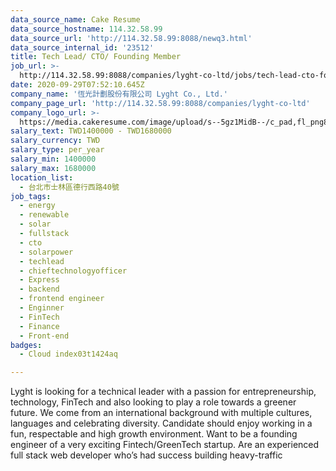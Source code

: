```yaml
---
data_source_name: Cake Resume
data_source_hostname: 114.32.58.99
data_source_url: 'http://114.32.58.99:8088/newq3.html'
data_source_internal_id: '23512'
title: Tech Lead/ CTO/ Founding Member
job_url: >-
  http://114.32.58.99:8088/companies/lyght-co-ltd/jobs/tech-lead-cto-founding-member
date: 2020-09-29T07:52:10.645Z
company_name: '恆光計劃股份有限公司 Lyght Co., Ltd.'
company_page_url: 'http://114.32.58.99:8088/companies/lyght-co-ltd'
company_logo_url: >-
  https://media.cakeresume.com/image/upload/s--5gz1MidB--/c_pad,fl_png8,h_200,w_200/v1601365347/snhwtmaddpefewk1vcyn.png
salary_text: TWD1400000 - TWD1680000
salary_currency: TWD
salary_type: per_year
salary_min: 1400000
salary_max: 1680000
location_list:
  - 台北市士林區德行西路40號
job_tags:
  - energy
  - renewable
  - solar
  - fullstack
  - cto
  - solarpower
  - techlead
  - chieftechnologyofficer
  - Express
  - backend
  - frontend engineer
  - Enginner
  - FinTech
  - Finance
  - Front-end
badges:
  - Cloud index03t1424aq

---
```


Lyght is looking for a technical leader with a passion for entrepreneurship, technology, FinTech and also looking to play a role towards a greener future. We come from an international background with multiple cultures, languages and celebrating diversity. Candidate should enjoy working in a fun, respectable and high growth environment. Want to be a founding engineer of a very exciting Fintech/GreenTech startup. Are an experienced full stack web developer who’s had success building heavy-traffic